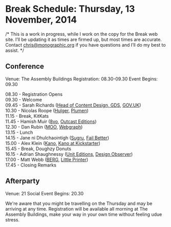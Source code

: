 Break Schedule: Thursday, 13 November, 2014
===========================================

/* This is a work in progress, while I work on the copy for the Break web site. I’ll be updating it as times are firmed up, but most times are accurate. Contact chris@monographic.org if you have questions and I’ll do my best to assist. */


Conference
----------

Venue: The Assembly Buildings
Registration: 08.30-09.30
Event Begins: 09.30

08.30 - Registration Opens  
09.30 - Welcome  
09.45 - Sarah Richards ([Head of Content Design, GDS](https://gds.blog.gov.uk), [GOV.UK](https://www.gov.uk))  
10.30 - Nicolas Roope ([Hulger](http://www.hulger.com), [Plumen](http://plumen.com))  
11.15 - Break, KitKats  
11.45 - Hamish Muir ([8vo](http://www.lars-mueller-publishers.com/en/8vo), [Outcast Editions](http://www.outcasteditions.com))  
12.30 - Dan Rubin ([MOO](http://moo.com), [Webgraph](http://danrubin.is))  
13.15 - Lunch  
14.15 - Jane ni Dhulchaointigh ([Sugru](http://sugru.com), [Fail Better](http://sugru.com))  
15.00 - Alex Klein ([Kano](http://www.kano.me), [Kano at Kickstarter](https://www.kickstarter.com/projects/alexklein/kano-a-computer-anyone-can-make))  
15.45 - Break, Doughzy Donuts  
16.15 - Adrian Shaughnessy ([Unit Editions](http://www.uniteditions.com), [Design Observer](http://designobserver.com))  
17.00 - Matt Webb ([BERG](http://bergcloud.com), [Little Printer](http://bergcloud.com/littleprinter/))  
17.45 - Closing Remarks


Afterparty
----------

Venue: 21 Social
Event Begins: 20.30


We're aware that you might be travelling on the Thursday and may be arriving at any time. Registration will be available all morning at The Assembly Buildings, make your way in your own time without feeling udue stress.
